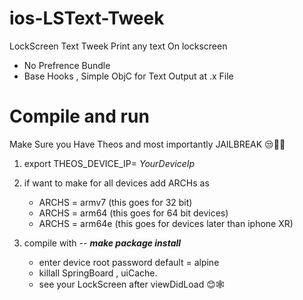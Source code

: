 # ios-LSText-Tweek
LockScreen Text Tweek Print any text On lockscreen

- No Prefrence Bundle
- Base Hooks , Simple ObjC for Text Output at .x File  

# Compile and run 
Make Sure you Have Theos and most importantly JAILBREAK 😒🤣🤣

1. export THEOS_DEVICE_IP= *YourDeviceIp*

2. if want to make for all devices add ARCHs as 
    - ARCHS = armv7 (this goes for 32 bit)  
    - ARCHS = arm64 (this goes for 64 bit devices)
    - ARCHS = arm64e (this goes for devices later than iphone XR)

3. compile with -- ***make package install***
    - enter device root password default = alpine
    - killall SpringBoard , uiCache.
    - see your LockScreen after viewDidLoad 😊🕸
